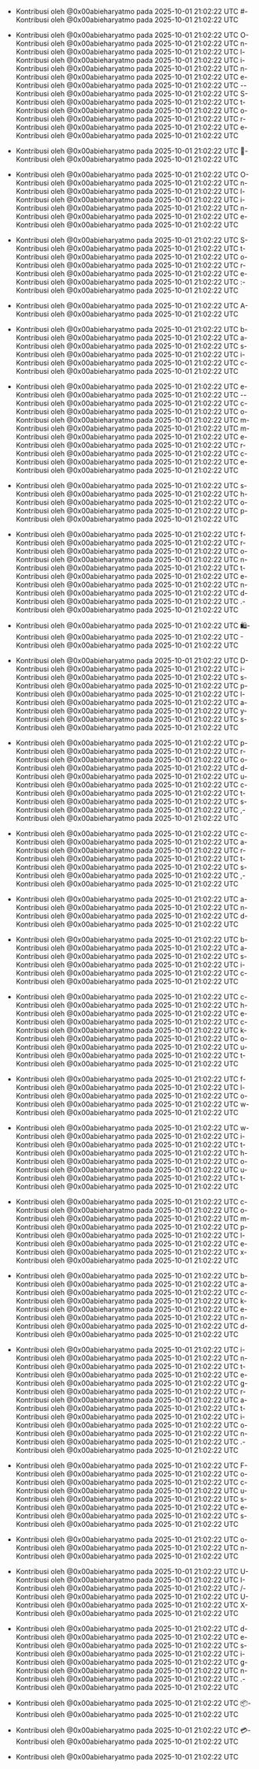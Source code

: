 - Kontribusi oleh @0x00abieharyatmo pada 2025-10-01 21:02:22 UTC
#- Kontribusi oleh @0x00abieharyatmo pada 2025-10-01 21:02:22 UTC
 - Kontribusi oleh @0x00abieharyatmo pada 2025-10-01 21:02:22 UTC
O- Kontribusi oleh @0x00abieharyatmo pada 2025-10-01 21:02:22 UTC
n- Kontribusi oleh @0x00abieharyatmo pada 2025-10-01 21:02:22 UTC
l- Kontribusi oleh @0x00abieharyatmo pada 2025-10-01 21:02:22 UTC
i- Kontribusi oleh @0x00abieharyatmo pada 2025-10-01 21:02:22 UTC
n- Kontribusi oleh @0x00abieharyatmo pada 2025-10-01 21:02:22 UTC
e- Kontribusi oleh @0x00abieharyatmo pada 2025-10-01 21:02:22 UTC
-- Kontribusi oleh @0x00abieharyatmo pada 2025-10-01 21:02:22 UTC
S- Kontribusi oleh @0x00abieharyatmo pada 2025-10-01 21:02:22 UTC
t- Kontribusi oleh @0x00abieharyatmo pada 2025-10-01 21:02:22 UTC
o- Kontribusi oleh @0x00abieharyatmo pada 2025-10-01 21:02:22 UTC
r- Kontribusi oleh @0x00abieharyatmo pada 2025-10-01 21:02:22 UTC
e- Kontribusi oleh @0x00abieharyatmo pada 2025-10-01 21:02:22 UTC

- Kontribusi oleh @0x00abieharyatmo pada 2025-10-01 21:02:22 UTC
🛒- Kontribusi oleh @0x00abieharyatmo pada 2025-10-01 21:02:22 UTC
 - Kontribusi oleh @0x00abieharyatmo pada 2025-10-01 21:02:22 UTC
O- Kontribusi oleh @0x00abieharyatmo pada 2025-10-01 21:02:22 UTC
n- Kontribusi oleh @0x00abieharyatmo pada 2025-10-01 21:02:22 UTC
l- Kontribusi oleh @0x00abieharyatmo pada 2025-10-01 21:02:22 UTC
i- Kontribusi oleh @0x00abieharyatmo pada 2025-10-01 21:02:22 UTC
n- Kontribusi oleh @0x00abieharyatmo pada 2025-10-01 21:02:22 UTC
e- Kontribusi oleh @0x00abieharyatmo pada 2025-10-01 21:02:22 UTC
 - Kontribusi oleh @0x00abieharyatmo pada 2025-10-01 21:02:22 UTC
S- Kontribusi oleh @0x00abieharyatmo pada 2025-10-01 21:02:22 UTC
t- Kontribusi oleh @0x00abieharyatmo pada 2025-10-01 21:02:22 UTC
o- Kontribusi oleh @0x00abieharyatmo pada 2025-10-01 21:02:22 UTC
r- Kontribusi oleh @0x00abieharyatmo pada 2025-10-01 21:02:22 UTC
e- Kontribusi oleh @0x00abieharyatmo pada 2025-10-01 21:02:22 UTC
:- Kontribusi oleh @0x00abieharyatmo pada 2025-10-01 21:02:22 UTC
 - Kontribusi oleh @0x00abieharyatmo pada 2025-10-01 21:02:22 UTC
A- Kontribusi oleh @0x00abieharyatmo pada 2025-10-01 21:02:22 UTC
 - Kontribusi oleh @0x00abieharyatmo pada 2025-10-01 21:02:22 UTC
b- Kontribusi oleh @0x00abieharyatmo pada 2025-10-01 21:02:22 UTC
a- Kontribusi oleh @0x00abieharyatmo pada 2025-10-01 21:02:22 UTC
s- Kontribusi oleh @0x00abieharyatmo pada 2025-10-01 21:02:22 UTC
i- Kontribusi oleh @0x00abieharyatmo pada 2025-10-01 21:02:22 UTC
c- Kontribusi oleh @0x00abieharyatmo pada 2025-10-01 21:02:22 UTC
 - Kontribusi oleh @0x00abieharyatmo pada 2025-10-01 21:02:22 UTC
e- Kontribusi oleh @0x00abieharyatmo pada 2025-10-01 21:02:22 UTC
-- Kontribusi oleh @0x00abieharyatmo pada 2025-10-01 21:02:22 UTC
c- Kontribusi oleh @0x00abieharyatmo pada 2025-10-01 21:02:22 UTC
o- Kontribusi oleh @0x00abieharyatmo pada 2025-10-01 21:02:22 UTC
m- Kontribusi oleh @0x00abieharyatmo pada 2025-10-01 21:02:22 UTC
m- Kontribusi oleh @0x00abieharyatmo pada 2025-10-01 21:02:22 UTC
e- Kontribusi oleh @0x00abieharyatmo pada 2025-10-01 21:02:22 UTC
r- Kontribusi oleh @0x00abieharyatmo pada 2025-10-01 21:02:22 UTC
c- Kontribusi oleh @0x00abieharyatmo pada 2025-10-01 21:02:22 UTC
e- Kontribusi oleh @0x00abieharyatmo pada 2025-10-01 21:02:22 UTC
 - Kontribusi oleh @0x00abieharyatmo pada 2025-10-01 21:02:22 UTC
s- Kontribusi oleh @0x00abieharyatmo pada 2025-10-01 21:02:22 UTC
h- Kontribusi oleh @0x00abieharyatmo pada 2025-10-01 21:02:22 UTC
o- Kontribusi oleh @0x00abieharyatmo pada 2025-10-01 21:02:22 UTC
p- Kontribusi oleh @0x00abieharyatmo pada 2025-10-01 21:02:22 UTC
 - Kontribusi oleh @0x00abieharyatmo pada 2025-10-01 21:02:22 UTC
f- Kontribusi oleh @0x00abieharyatmo pada 2025-10-01 21:02:22 UTC
r- Kontribusi oleh @0x00abieharyatmo pada 2025-10-01 21:02:22 UTC
o- Kontribusi oleh @0x00abieharyatmo pada 2025-10-01 21:02:22 UTC
n- Kontribusi oleh @0x00abieharyatmo pada 2025-10-01 21:02:22 UTC
t- Kontribusi oleh @0x00abieharyatmo pada 2025-10-01 21:02:22 UTC
e- Kontribusi oleh @0x00abieharyatmo pada 2025-10-01 21:02:22 UTC
n- Kontribusi oleh @0x00abieharyatmo pada 2025-10-01 21:02:22 UTC
d- Kontribusi oleh @0x00abieharyatmo pada 2025-10-01 21:02:22 UTC
.- Kontribusi oleh @0x00abieharyatmo pada 2025-10-01 21:02:22 UTC
 - Kontribusi oleh @0x00abieharyatmo pada 2025-10-01 21:02:22 UTC
🛍- Kontribusi oleh @0x00abieharyatmo pada 2025-10-01 21:02:22 UTC
️- Kontribusi oleh @0x00abieharyatmo pada 2025-10-01 21:02:22 UTC
 - Kontribusi oleh @0x00abieharyatmo pada 2025-10-01 21:02:22 UTC
D- Kontribusi oleh @0x00abieharyatmo pada 2025-10-01 21:02:22 UTC
i- Kontribusi oleh @0x00abieharyatmo pada 2025-10-01 21:02:22 UTC
s- Kontribusi oleh @0x00abieharyatmo pada 2025-10-01 21:02:22 UTC
p- Kontribusi oleh @0x00abieharyatmo pada 2025-10-01 21:02:22 UTC
l- Kontribusi oleh @0x00abieharyatmo pada 2025-10-01 21:02:22 UTC
a- Kontribusi oleh @0x00abieharyatmo pada 2025-10-01 21:02:22 UTC
y- Kontribusi oleh @0x00abieharyatmo pada 2025-10-01 21:02:22 UTC
s- Kontribusi oleh @0x00abieharyatmo pada 2025-10-01 21:02:22 UTC
 - Kontribusi oleh @0x00abieharyatmo pada 2025-10-01 21:02:22 UTC
p- Kontribusi oleh @0x00abieharyatmo pada 2025-10-01 21:02:22 UTC
r- Kontribusi oleh @0x00abieharyatmo pada 2025-10-01 21:02:22 UTC
o- Kontribusi oleh @0x00abieharyatmo pada 2025-10-01 21:02:22 UTC
d- Kontribusi oleh @0x00abieharyatmo pada 2025-10-01 21:02:22 UTC
u- Kontribusi oleh @0x00abieharyatmo pada 2025-10-01 21:02:22 UTC
c- Kontribusi oleh @0x00abieharyatmo pada 2025-10-01 21:02:22 UTC
t- Kontribusi oleh @0x00abieharyatmo pada 2025-10-01 21:02:22 UTC
s- Kontribusi oleh @0x00abieharyatmo pada 2025-10-01 21:02:22 UTC
,- Kontribusi oleh @0x00abieharyatmo pada 2025-10-01 21:02:22 UTC
 - Kontribusi oleh @0x00abieharyatmo pada 2025-10-01 21:02:22 UTC
c- Kontribusi oleh @0x00abieharyatmo pada 2025-10-01 21:02:22 UTC
a- Kontribusi oleh @0x00abieharyatmo pada 2025-10-01 21:02:22 UTC
r- Kontribusi oleh @0x00abieharyatmo pada 2025-10-01 21:02:22 UTC
t- Kontribusi oleh @0x00abieharyatmo pada 2025-10-01 21:02:22 UTC
s- Kontribusi oleh @0x00abieharyatmo pada 2025-10-01 21:02:22 UTC
,- Kontribusi oleh @0x00abieharyatmo pada 2025-10-01 21:02:22 UTC
 - Kontribusi oleh @0x00abieharyatmo pada 2025-10-01 21:02:22 UTC
a- Kontribusi oleh @0x00abieharyatmo pada 2025-10-01 21:02:22 UTC
n- Kontribusi oleh @0x00abieharyatmo pada 2025-10-01 21:02:22 UTC
d- Kontribusi oleh @0x00abieharyatmo pada 2025-10-01 21:02:22 UTC
 - Kontribusi oleh @0x00abieharyatmo pada 2025-10-01 21:02:22 UTC
b- Kontribusi oleh @0x00abieharyatmo pada 2025-10-01 21:02:22 UTC
a- Kontribusi oleh @0x00abieharyatmo pada 2025-10-01 21:02:22 UTC
s- Kontribusi oleh @0x00abieharyatmo pada 2025-10-01 21:02:22 UTC
i- Kontribusi oleh @0x00abieharyatmo pada 2025-10-01 21:02:22 UTC
c- Kontribusi oleh @0x00abieharyatmo pada 2025-10-01 21:02:22 UTC
 - Kontribusi oleh @0x00abieharyatmo pada 2025-10-01 21:02:22 UTC
c- Kontribusi oleh @0x00abieharyatmo pada 2025-10-01 21:02:22 UTC
h- Kontribusi oleh @0x00abieharyatmo pada 2025-10-01 21:02:22 UTC
e- Kontribusi oleh @0x00abieharyatmo pada 2025-10-01 21:02:22 UTC
c- Kontribusi oleh @0x00abieharyatmo pada 2025-10-01 21:02:22 UTC
k- Kontribusi oleh @0x00abieharyatmo pada 2025-10-01 21:02:22 UTC
o- Kontribusi oleh @0x00abieharyatmo pada 2025-10-01 21:02:22 UTC
u- Kontribusi oleh @0x00abieharyatmo pada 2025-10-01 21:02:22 UTC
t- Kontribusi oleh @0x00abieharyatmo pada 2025-10-01 21:02:22 UTC
 - Kontribusi oleh @0x00abieharyatmo pada 2025-10-01 21:02:22 UTC
f- Kontribusi oleh @0x00abieharyatmo pada 2025-10-01 21:02:22 UTC
l- Kontribusi oleh @0x00abieharyatmo pada 2025-10-01 21:02:22 UTC
o- Kontribusi oleh @0x00abieharyatmo pada 2025-10-01 21:02:22 UTC
w- Kontribusi oleh @0x00abieharyatmo pada 2025-10-01 21:02:22 UTC
 - Kontribusi oleh @0x00abieharyatmo pada 2025-10-01 21:02:22 UTC
w- Kontribusi oleh @0x00abieharyatmo pada 2025-10-01 21:02:22 UTC
i- Kontribusi oleh @0x00abieharyatmo pada 2025-10-01 21:02:22 UTC
t- Kontribusi oleh @0x00abieharyatmo pada 2025-10-01 21:02:22 UTC
h- Kontribusi oleh @0x00abieharyatmo pada 2025-10-01 21:02:22 UTC
o- Kontribusi oleh @0x00abieharyatmo pada 2025-10-01 21:02:22 UTC
u- Kontribusi oleh @0x00abieharyatmo pada 2025-10-01 21:02:22 UTC
t- Kontribusi oleh @0x00abieharyatmo pada 2025-10-01 21:02:22 UTC
 - Kontribusi oleh @0x00abieharyatmo pada 2025-10-01 21:02:22 UTC
c- Kontribusi oleh @0x00abieharyatmo pada 2025-10-01 21:02:22 UTC
o- Kontribusi oleh @0x00abieharyatmo pada 2025-10-01 21:02:22 UTC
m- Kontribusi oleh @0x00abieharyatmo pada 2025-10-01 21:02:22 UTC
p- Kontribusi oleh @0x00abieharyatmo pada 2025-10-01 21:02:22 UTC
l- Kontribusi oleh @0x00abieharyatmo pada 2025-10-01 21:02:22 UTC
e- Kontribusi oleh @0x00abieharyatmo pada 2025-10-01 21:02:22 UTC
x- Kontribusi oleh @0x00abieharyatmo pada 2025-10-01 21:02:22 UTC
 - Kontribusi oleh @0x00abieharyatmo pada 2025-10-01 21:02:22 UTC
b- Kontribusi oleh @0x00abieharyatmo pada 2025-10-01 21:02:22 UTC
a- Kontribusi oleh @0x00abieharyatmo pada 2025-10-01 21:02:22 UTC
c- Kontribusi oleh @0x00abieharyatmo pada 2025-10-01 21:02:22 UTC
k- Kontribusi oleh @0x00abieharyatmo pada 2025-10-01 21:02:22 UTC
e- Kontribusi oleh @0x00abieharyatmo pada 2025-10-01 21:02:22 UTC
n- Kontribusi oleh @0x00abieharyatmo pada 2025-10-01 21:02:22 UTC
d- Kontribusi oleh @0x00abieharyatmo pada 2025-10-01 21:02:22 UTC
 - Kontribusi oleh @0x00abieharyatmo pada 2025-10-01 21:02:22 UTC
i- Kontribusi oleh @0x00abieharyatmo pada 2025-10-01 21:02:22 UTC
n- Kontribusi oleh @0x00abieharyatmo pada 2025-10-01 21:02:22 UTC
t- Kontribusi oleh @0x00abieharyatmo pada 2025-10-01 21:02:22 UTC
e- Kontribusi oleh @0x00abieharyatmo pada 2025-10-01 21:02:22 UTC
g- Kontribusi oleh @0x00abieharyatmo pada 2025-10-01 21:02:22 UTC
r- Kontribusi oleh @0x00abieharyatmo pada 2025-10-01 21:02:22 UTC
a- Kontribusi oleh @0x00abieharyatmo pada 2025-10-01 21:02:22 UTC
t- Kontribusi oleh @0x00abieharyatmo pada 2025-10-01 21:02:22 UTC
i- Kontribusi oleh @0x00abieharyatmo pada 2025-10-01 21:02:22 UTC
o- Kontribusi oleh @0x00abieharyatmo pada 2025-10-01 21:02:22 UTC
n- Kontribusi oleh @0x00abieharyatmo pada 2025-10-01 21:02:22 UTC
.- Kontribusi oleh @0x00abieharyatmo pada 2025-10-01 21:02:22 UTC
 - Kontribusi oleh @0x00abieharyatmo pada 2025-10-01 21:02:22 UTC
F- Kontribusi oleh @0x00abieharyatmo pada 2025-10-01 21:02:22 UTC
o- Kontribusi oleh @0x00abieharyatmo pada 2025-10-01 21:02:22 UTC
c- Kontribusi oleh @0x00abieharyatmo pada 2025-10-01 21:02:22 UTC
u- Kontribusi oleh @0x00abieharyatmo pada 2025-10-01 21:02:22 UTC
s- Kontribusi oleh @0x00abieharyatmo pada 2025-10-01 21:02:22 UTC
e- Kontribusi oleh @0x00abieharyatmo pada 2025-10-01 21:02:22 UTC
s- Kontribusi oleh @0x00abieharyatmo pada 2025-10-01 21:02:22 UTC
 - Kontribusi oleh @0x00abieharyatmo pada 2025-10-01 21:02:22 UTC
o- Kontribusi oleh @0x00abieharyatmo pada 2025-10-01 21:02:22 UTC
n- Kontribusi oleh @0x00abieharyatmo pada 2025-10-01 21:02:22 UTC
 - Kontribusi oleh @0x00abieharyatmo pada 2025-10-01 21:02:22 UTC
U- Kontribusi oleh @0x00abieharyatmo pada 2025-10-01 21:02:22 UTC
I- Kontribusi oleh @0x00abieharyatmo pada 2025-10-01 21:02:22 UTC
/- Kontribusi oleh @0x00abieharyatmo pada 2025-10-01 21:02:22 UTC
U- Kontribusi oleh @0x00abieharyatmo pada 2025-10-01 21:02:22 UTC
X- Kontribusi oleh @0x00abieharyatmo pada 2025-10-01 21:02:22 UTC
 - Kontribusi oleh @0x00abieharyatmo pada 2025-10-01 21:02:22 UTC
d- Kontribusi oleh @0x00abieharyatmo pada 2025-10-01 21:02:22 UTC
e- Kontribusi oleh @0x00abieharyatmo pada 2025-10-01 21:02:22 UTC
s- Kontribusi oleh @0x00abieharyatmo pada 2025-10-01 21:02:22 UTC
i- Kontribusi oleh @0x00abieharyatmo pada 2025-10-01 21:02:22 UTC
g- Kontribusi oleh @0x00abieharyatmo pada 2025-10-01 21:02:22 UTC
n- Kontribusi oleh @0x00abieharyatmo pada 2025-10-01 21:02:22 UTC
.- Kontribusi oleh @0x00abieharyatmo pada 2025-10-01 21:02:22 UTC
 - Kontribusi oleh @0x00abieharyatmo pada 2025-10-01 21:02:22 UTC
📦- Kontribusi oleh @0x00abieharyatmo pada 2025-10-01 21:02:22 UTC
 - Kontribusi oleh @0x00abieharyatmo pada 2025-10-01 21:02:22 UTC
💳- Kontribusi oleh @0x00abieharyatmo pada 2025-10-01 21:02:22 UTC

- Kontribusi oleh @0x00abieharyatmo pada 2025-10-01 21:02:22 UTC
